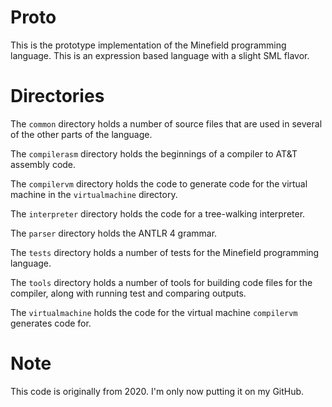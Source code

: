 # Proto
This is the prototype implementation of the Minefield programming language.  This is an expression based language with a slight SML flavor.

# Directories
The `common` directory holds a number of source files that are used in several of the other parts of the language.

The `compilerasm` directory holds the beginnings of a compiler to AT&T assembly code.

The `compilervm` directory holds the code to generate code for the virtual machine in the `virtualmachine` directory.

The `interpreter` directory holds the code for a tree-walking interpreter.

The `parser` directory holds the ANTLR 4 grammar.

The `tests` directory holds a number of tests for the Minefield programming language.

The `tools` directory holds a number of tools for building code files for the compiler, along with running test and comparing outputs.

The `virtualmachine` holds the code for the virtual machine `compilervm` generates code for.

# Note
This code is originally from 2020.  I'm only now putting it on my GitHub.